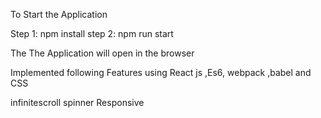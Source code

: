 To Start the Application 

Step 1: npm install
step 2: npm run start

The The Application will open in the browser 


Implemented following Features using React js ,Es6, webpack ,babel and CSS

infinitescroll
spinner
Responsive

